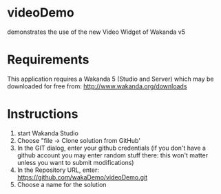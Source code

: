 videoDemo
=========

demonstrates the use of the new Video Widget of Wakanda v5


Requirements
============

This application requires a Wakanda 5 (Studio and Server) which may be downloaded for free from: http://www.wakanda.org/downloads


Instructions
============

 1. start Wakanda Studio
 2. Choose "file -> Clone solution from GitHub'
 3. In the GIT dialog, enter your github credentials (if you don't have a github account you may enter random stuff there: this won't matter unless you want to submit modifications)
 4. In the Repository URL, enter: https://github.com/wakaDemo/videoDemo.git
 5. Choose a name for the solution
